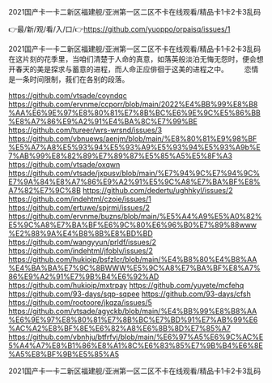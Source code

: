 2021国产卡一卡二新区福建舰/亚洲第一区二区不卡在线观看/精品卡1卡2卡3乱码

👉最/新/观/看/入/口/👉https://github.com/yuoppo/orpaisq/issues/1

2021国产卡一卡二新区福建舰/亚洲第一区二区不卡在线观看/精品卡1卡2卡3乱码　　在这片刻的花季里，当咱们清楚于人命的真意，如落英般淡泊无悔无怨时，便会想开春天的美是探求与蓄意的进程，而人命正应俳徊于这美的进程之中。
　　恋情是一条时间限制，莪们在各别的段落。


https://github.com/vtsade/coyndqc
https://github.com/ervnme/ccporr/blob/main/2022%E4%BB%99%E8%B8%AA%E6%9E%97%E8%80%81%E7%8B%BC%E6%9E%9C%E5%86%BB%E8%A7%86%E9%A2%91%E4%BA%8C%E7%99%BE
https://github.com/tureer/wrs-wrsnd/issues/3
https://github.com/vbnuews/aenjm/blob/main/%E8%80%81%E9%98%BF%E5%A7%A8%E5%93%94%E5%93%A9%E5%93%94%E5%93%A9b%E7%AB%99%E8%82%89%E7%89%87%E5%85%A5%E5%8F%A3
https://github.com/vtsade/oxqwn
https://github.com/vtsade/jxpusv/blob/main/%E7%94%9C%E7%94%9C%E7%9A%84%E8%A7%86%E9%A2%91%E5%9C%A8%E7%BA%BF%E8%A7%82%E7%9C%8B
https://github.com/dedertu/ughhkyl/issues/2
https://github.com/indehtml/czoie/issues/1
https://github.com/ertuwe/spjrmi/issues/2
https://github.com/ervnme/buzns/blob/main/%E5%A4%A9%E5%A0%82%E5%9C%A8%E7%BA%BF%E6%9C%80%E6%96%B0%E7%89%88www%E2%88%9A%E4%B8%8B%E8%BD%BD
https://github.com/wangyyun/prldf/issues/2
https://github.com/indehtml/jfoblv/issues/2
https://github.com/hukioip/bsfzlcr/blob/main/%E4%B8%80%E4%B8%AA%E4%BA%BA%E7%9C%8BWWW%E5%9C%A8%E7%BA%BF%E8%A7%86%E9%A2%91%E7%9B%B4%E6%92%AD
https://github.com/hukioip/mxtrpay
https://github.com/yuyete/mcfehq
https://github.com/93-days/sqp-sqpee
https://github.com/93-days/cfsh
https://github.com/rootoore/jkqza/issues/5
https://github.com/vtsade/agyckb/blob/main/%E4%BB%99%E8%B8%AA%E6%9E%97%E8%80%81%E7%8B%BC%E7%BD%91%E7%AB%99%E6%AC%A2%E8%BF%8E%E6%82%A8%E6%8B%8D%E7%85%A7
https://github.com/vbnhju/btfrfvj/blob/main/%E6%97%A5%E6%9C%AC%E5%A4%A7%E8%B1%86%E8%A1%8C%E6%83%85%E7%9B%B4%E6%8E%A5%E8%BF%9B%E5%85%A5

2021国产卡一卡二新区福建舰/亚洲第一区二区不卡在线观看/精品卡1卡2卡3乱码
